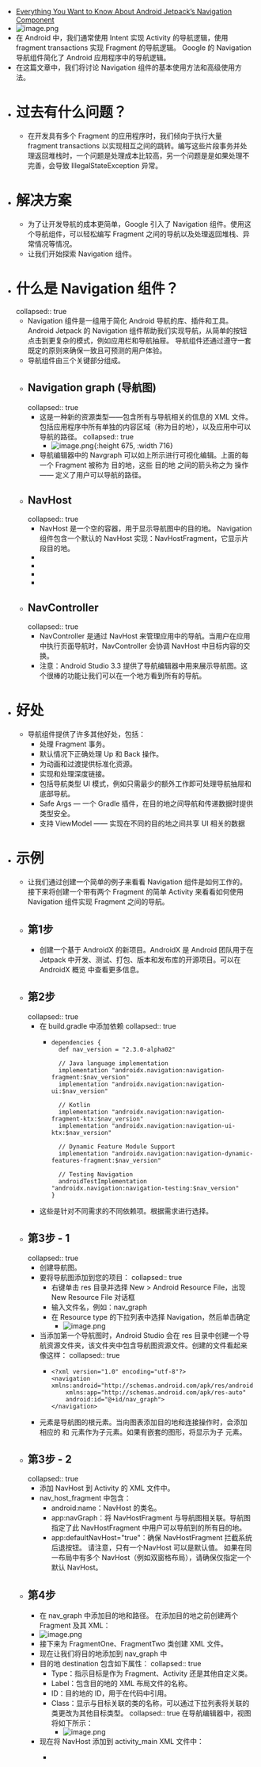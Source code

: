 - [Everything You Want to Know About Android Jetpack’s Navigation Component](https://betterprogramming.pub/everything-about-android-jetpacks-navigation-component-b550017c7354)
- ![image.png](../assets/image_1684414584249_0.png)
- 在 Android 中，我们通常使用 Intent 实现 Activity 的导航逻辑，使用 fragment transactions 实现 Fragment 的导航逻辑。 Google 的 Navigation 导航组件简化了 Android 应用程序中的导航逻辑。
- 在这篇文章中，我们将讨论 Navigation 组件的基本使用方法和高级使用方法。
- # 过去有什么问题？
	- 在开发具有多个 Fragment 的应用程序时，我们倾向于执行大量 fragment transactions 以实现相互之间的跳转。编写这些片段事务并处理返回堆栈时，一个问题是处理成本比较高，另一个问题是是如果处理不完善，会导致 IllegalStateException 异常。
- # 解决方案
	- 为了让开发导航的成本更简单，Google 引入了 Navigation 组件。使用这个导航组件，可以轻松编写 Fragment 之间的导航以及处理返回堆栈、异常情况等情况。
	- 让我们开始探索 Navigation 组件。
- # 什么是 Navigation 组件？
  collapsed:: true
	- Navigation 组件是一组用于简化 Android 导航的库、插件和工具。 Android Jetpack 的 Navigation 组件帮助我们实现导航，从简单的按钮点击到更复杂的模式，例如应用栏和导航抽屉。 导航组件还通过遵守一套既定的原则来确保一致且可预测的用户体验。
	- 导航组件由三个关键部分组成。
	- ## Navigation graph (导航图)
	  collapsed:: true
		- 这是一种新的资源类型——包含所有与导航相关的信息的 XML 文件。包括应用程序中所有单独的内容区域（称为目的地），以及应用中可以导航的路径。
		  collapsed:: true
			- ![image.png](../assets/image_1684414666466_0.png){:height 675, :width 716}
		- 导航编辑器中的 Navgraph 可以如上所示进行可视化编辑。上面的每一个 Fragment 被称为 目的地，这些 目的地 之间的箭头称之为 操作 —— 定义了用户可以导航的路径。
	- ## NavHost
	  collapsed:: true
		- NavHost 是一个空的容器，用于显示导航图中的目的地。 Navigation 组件包含一个默认的 NavHost 实现：NavHostFragment，它显示片段目的地。
		-
		-
		-
		-
	- ## NavController
	  collapsed:: true
		- NavController 是通过 NavHost 来管理应用中的导航。当用户在应用中执行页面导航时，NavController 会协调 NavHost 中目标内容的交换。
		- 注意：Android Studio 3.3 提供了导航编辑器中用来展示导航图。这个很棒的功能让我们可以在一个地方看到所有的导航。
- # 好处
	- 导航组件提供了许多其他好处，包括：
		- 处理 Fragment 事务。
		- 默认情况下正确处理 Up 和 Back 操作。
		- 为动画和过渡提供标准化资源。
		- 实现和处理深度链接。
		- 包括导航类型 UI 模式，例如只需最少的额外工作即可处理导航抽屉和底部导航。
		- Safe Args — 一个 Gradle 插件，在目的地之间导航和传递数据时提供类型安全。
		- 支持 ViewModel —— 实现在不同的目的地之间共享 UI 相关的数据
- # 示例
	- 让我们通过创建一个简单的例子来看看 Navigation 组件是如何工作的。 接下来将创建一个带有两个 Fragment 的简单 Activity 来看看如何使用 Navigation 组件实现
	  Fragment 之间的导航。
	- ## 第1步
		- 创建一个基于 AndroidX 的新项目。AndroidX 是 Android 团队用于在 Jetpack 中开发、测试、打包、版本和发布库的开源项目。可以在 AndroidX 概览 中查看更多信息。
	- ## 第2步
	  collapsed:: true
		- 在 build.gradle 中添加依赖
		  collapsed:: true
			- ```
			  dependencies {
			    def nav_version = "2.3.0-alpha02"
			  
			    // Java language implementation
			    implementation "androidx.navigation:navigation-fragment:$nav_version"
			    implementation "androidx.navigation:navigation-ui:$nav_version"
			  
			    // Kotlin
			    implementation "androidx.navigation:navigation-fragment-ktx:$nav_version"
			    implementation "androidx.navigation:navigation-ui-ktx:$nav_version"
			  
			    // Dynamic Feature Module Support
			    implementation "androidx.navigation:navigation-dynamic-features-fragment:$nav_version"
			  
			    // Testing Navigation
			    androidTestImplementation "androidx.navigation:navigation-testing:$nav_version"
			  }
			  ```
		- 这些是针对不同需求的不同依赖项。根据需求进行选择。
	- ## 第3步 - 1
	  collapsed:: true
		- 创建导航图。
		- 要将导航图添加到您的项目：
		  collapsed:: true
			- 右键单击 res 目录并选择 New > Android Resource File，出现 New Resource File 对话框
			- 输入文件名，例如：nav_graph
			- 在 Resource type 的下拉列表中选择 Navigation，然后单击确定
				- ![image.png](../assets/image_1684414877484_0.png)
		- 当添加第一个导航图时，Android Studio 会在 res 目录中创建一个导航资源文件夹，该文件夹中包含导航图资源文件。创建的文件看起来像这样：
		  collapsed:: true
			- ```
			  <?xml version="1.0" encoding="utf-8"?>
			  <navigation xmlns:android="http://schemas.android.com/apk/res/android"
			      xmlns:app="http://schemas.android.com/apk/res-auto"
			      android:id="@+id/nav_graph">
			  </navigation>
			  ```
		- <navigation> 元素是导航图的根元素。当向图表添加目的地和连接操作时，会添加相应的 <destination> 和 <action> 元素作为子元素。如果有嵌套的图形，将显示为子 <navigation> 元素。
	- ## 第3步 - 2
	  collapsed:: true
		- 添加 NavHost 到 Activity 的 XML 文件中。
		- nav_host_fragment 中包含：
			- android:name：NavHost 的类名。
			- app:navGraph：将 NavHostFragment 与导航图相关联。导航图指定了此 NavHostFragment 中用户可以导航到的所有目的地。
			- app:defaultNavHost="true"：确保 NavHostFragment 拦截系统后退按钮。 请注意，只有一个NavHost 可以是默认值。 如果在同一布局中有多个 NavHost（例如双窗格布局），请确保仅指定一个默认 NavHost。
	- ## 第4步
		- 在 nav_graph 中添加目的地和路径。
		  在添加目的地之前创建两个 Fragment 及其 XML：
		- ![image.png](../assets/image_1684414981596_0.png)
		- 接下来为 FragmentOne、FragmentTwo 类创建 XML 文件。
		- 现在让我们将目的地添加到 nav_graph 中
		- 目的地 destination 包含如下属性：
		  collapsed:: true
			- Type：指示目标是作为 Fragment、Activity 还是其他自定义类。
			- Label：包含目的地的 XML 布局文件的名称。
			- ID：目的地的 ID，用于在代码中引用。
			- Class：显示与目标关联的类的名称，可以通过下拉列表将关联的类更改为其他目标类型。
			  collapsed:: true
			  在导航编辑器中，视图将如下所示：
				- ![image.png](../assets/image_1684415018984_0.png)
		- 现在将 NavHost 添加到 activity_main XML 文件中：
			- ```
			  ```